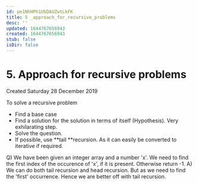 ```yaml
---
id: pe1NhHPh1UbDAUZwtLkFK
title: 5 _approach_for_recursive_problems
desc: ''
updated: 1644767656943
created: 1644767656943
stub: false
isDir: false
---
```

# 5. Approach for recursive problems
Created Saturday 28 December 2019

To solve a recursive problem

* Find a base case
* Find a solution for the solution in terms of itself (Hypothesis). Very exhilarating step.
* Solve the question.
* If possible, use **tail **recursion. As it can easily be converted to iterative if required.


Q) We have been given an integer array and a number 'x'. We need to find the first index of the occurence of 'x', if it is present. Otherwise return -1.
A) We can do both tail recursion and head recursion. But as we need to find the 'first' occurrence. Hence we are better off with tail recursion.


